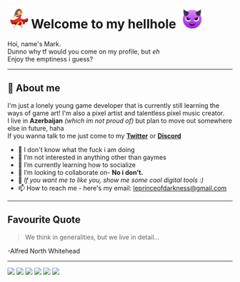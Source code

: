 
# <img src=/dancinbitch.gif height=50> Welcome to my hellhole <img src=/smilincreep.gif height=50>

Hoi, name's Mark.  
Dunno why tf would you come on my profile, but *eh*  
Enjoy the emptiness i guess?

***

## 🌌 About me

I'm just a lonely young game developer that is currently still learning the ways of game art! I'm also a pixel artist and talentless pixel music creator.  
I live in **Azerbaijan** *(which im not proud of)* but plan to move out somewhere else in future, haha  
If you wanna talk to me just come to my **[Twitter][1]** or **[Discord][2]**

- 👋 I don't know what the fuck i am doing
- 👀 I’m not interested in anything other than gaymes
- 🌱 I’m currently learning how to socialize
- 👬 I’m looking to collaborate on- **No i don't.**
- 💞️ *If you want me to like you, show me some cool digital tools :)*
- 📫 How to reach me - here's my email: leprinceofdarkness@gmail.com

***

## Favourite Quote

>  We think in generalities, but we live in detail...  
  
-Alfred North Whitehead

***

![](https://img.shields.io/badge/OS-Linux-informational?style=flat&logo=linux&logoColor=white&color=blueviolet)
![](https://img.shields.io/badge/Editor-VS_Code-informational?style=flat&logo=visual-studio-code&logoColor=white&color=blueviolet)
![](https://img.shields.io/badge/Game_Engine-Godot-informational?style=flat&logo=godot-engine&logoColor=white&color=blueviolet)
![](https://img.shields.io/badge/Code-C++-informational?style=flat&logo=cplusplus&logoColor=white&color=blueviolet)
![](https://img.shields.io/badge/Code-Python-informational?style=flat&logo=python&logoColor=white&color=blueviolet)
![](https://img.shields.io/badge/Code-GDScript-informational?style=flat&logo=godot-engine&logoColor=white&color=blueviolet)

[1]: https://twitter.com/weebnsleep
[2]: https://discordhub.com/profile/518707581364076554
